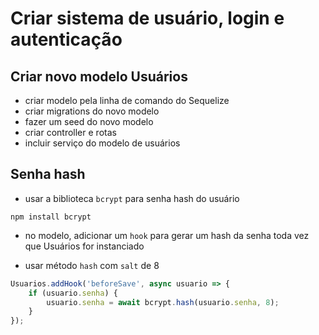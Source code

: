 # Criar sistema de usuário, login e autenticação

## Criar novo modelo Usuários

- criar modelo pela linha de comando do Sequelize
- criar migrations do novo modelo
- fazer um seed do novo modelo
- criar controller e rotas
- incluir serviço do modelo de usuários

## Senha hash 

- usar a biblioteca `bcrypt` para senha hash do usuário

`npm install bcrypt`

- no modelo, adicionar um `hook` para gerar um hash da senha toda vez que Usuários for instanciado 

- usar método `hash` com `salt` de 8

```javascript
Usuarios.addHook('beforeSave', async usuario => {
    if (usuario.senha) {
        usuario.senha = await bcrypt.hash(usuario.senha, 8);
    }
});
```